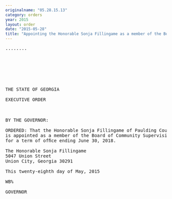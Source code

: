 ```yaml
---
originalname: "05.28.15.13"
category: orders
year: 2015
layout: order
date: "2015-05-28"
title: "Appointing the Honorable Sonja Fillingame as a member of the Board of Community Supervision"
---
```

<pre>
........

    

 

 

THE STATE OF GEORGIA

EXECUTIVE ORDER

 

BY THE GOVERNOR:

ORDERED: That the Honorable Sonja Fillingame of Paulding County, Georgia,
is appointed as a member of the Board of Community Supervision,
for a term of ofﬁce ending June 30, 2018.

The Honorable Sonja Fillingame
5047 Union Street
Union City, Georgia 30291

This twenty-eighth day of May, 2015

WB%

GOVERNOR

 

</pre>
